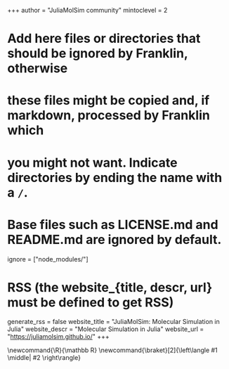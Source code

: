 <!--
Add here global page variables to use throughout your website.
-->
+++
author = "JuliaMolSim community"
mintoclevel = 2

# Add here files or directories that should be ignored by Franklin, otherwise
# these files might be copied and, if markdown, processed by Franklin which
# you might not want. Indicate directories by ending the name with a `/`.
# Base files such as LICENSE.md and README.md are ignored by default.
ignore = ["node_modules/"]

# RSS (the website_{title, descr, url} must be defined to get RSS)
generate_rss = false
website_title = "JuliaMolSim: Molecular Simulation in Julia"
website_descr = "Molecular Simulation in Julia"
website_url   = "https://juliamolsim.github.io/"
+++

<!--
Add here global latex commands to use throughout your pages.
-->
\newcommand{\R}{\mathbb R}
\newcommand{\braket}[2]{\left\langle #1 \middle| #2 \right\rangle}
